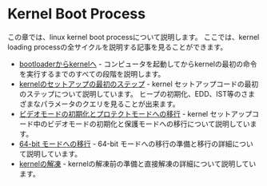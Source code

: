 # Kernel Boot Process

この章では、linux kernel boot processについて説明します。
ここでは、kernel loading processの全サイクルを説明する記事を見ることができます。

* [bootloaderからkernelへ](linux-bootstrap-1.md) -
コンピュータを起動してからkernelの最初の命令を実行するまでのすべての段階を説明します。
* [kernelのセットアップの最初のステップ](linux-bootstrap-2.md) -
kernel セットアップコードの最初のステップについて説明しています。 ヒープの初期化、EDD、IST等のさまざまなパラメータのクエリを見ることが出来ます。
* [ビデオモードの初期化とプロテクトモードへの移行](linux-bootstrap-3.md) -
kernel セットアップコード中のビデオモードの初期化と保護モードへの移行について説明しています。
* [64-bit モードへの移行](linux-bootstrap-4.md) -
64-bit モードへの移行の準備と移行の詳細について説明しています。
* [kernelの解凍](linux-bootstrap-5.md) -
kernelの解凍前の準備と直接解凍の詳細について説明しています。
